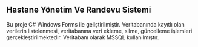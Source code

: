 ## Hastane Yönetim Ve Randevu Sistemi
Bu proje C# Windows Forms ile geliştirilmiştir. Veritabanında kayıtlı olan verilerin listelenmesi, veritabanına veri ekleme, silme, güncelleme işlemleri gerçekleştirilmektedir. Veritabanı olarak MSSQL kullanılmıştır.
